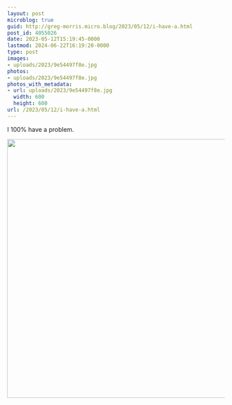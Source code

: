 ```yaml
---
layout: post
microblog: true
guid: http://greg-morris.micro.blog/2023/05/12/i-have-a.html
post_id: 4055026
date: 2023-05-12T15:19:45-0000
lastmod: 2024-06-22T16:19:20-0000
type: post
images:
- uploads/2023/9e54497f8e.jpg
photos:
- uploads/2023/9e54497f8e.jpg
photos_with_metadata:
- url: uploads/2023/9e54497f8e.jpg
  width: 600
  height: 600
url: /2023/05/12/i-have-a.html
---
```

I 100% have a problem. 

<img src="uploads/2023/9e54497f8e.jpg" width="600" height="600" alt="">
